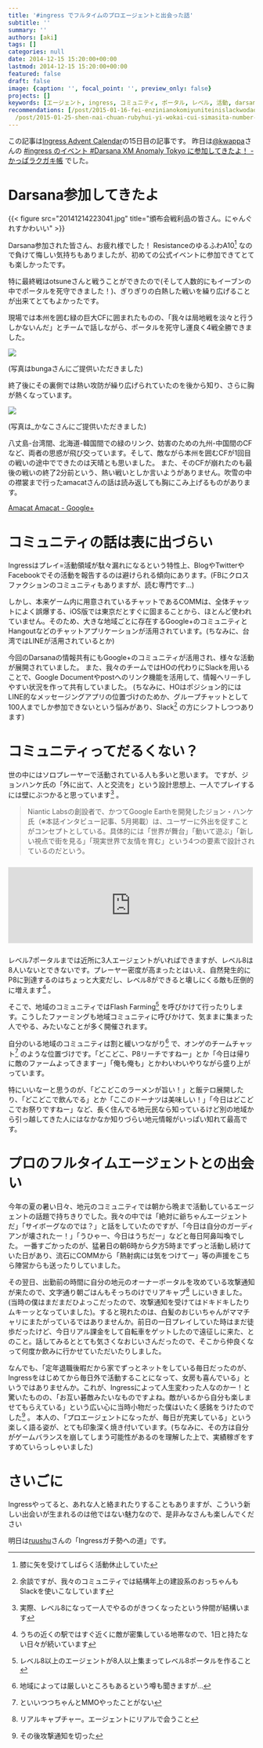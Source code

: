 ```yaml
---
title: '#ingress でフルタイムのプロエージェントと出会った話'
subtitle: ''
summary: ''
authors: [aki]
tags: []
categories: null
date: 2014-12-15 15:20:00+00:00
lastmod: 2014-12-15 15:20:00+00:00
featured: false
draft: false
image: {caption: '', focal_point: '', preview_only: false}
projects: []
keywords: [エージェント, ingress, コミュニティ, ポータル, レベル, 活動, darsana, 地域, cf, 今日]
recommendations: [/post/2015-01-16-fei-enzinianokomiyuniteinislackwodao-ru-sitahua-number-ingress/,
  /post/2015-01-25-shen-nai-chuan-rubyhui-yi-wokai-cui-simasita-number-kana01/, /post/2015-12-30-2015nian-wozhen-rifan-tute/]
---
```

この記事は[Ingress Advent Calendar](http://www.adventar.org/calendars/375)の15日目の記事です。 昨日は[@kwappa](https://twitter.com/kwappa)さんの [#ingress のイベント #Darsana XM Anomaly Tokyo に参加してきたよ！ - かっぱラクガキ帳](http://kwappa.hatenablog.com/entry/2014/12/14/111225) でした。

# Darsana参加してきたよ

{{< figure src="20141214223041.jpg" title="頒布会戦利品の皆さん。にゃんぐれすかわいい" >}}

Darsana参加された皆さん、お疲れ様でした！ ResistanceのゆるふわA10[^1] なので負けて悔しい気持ちもありましたが、初めての公式イベントに参加できてとても楽しかったです。

特に最終戦はotsuneさんと戦うことができたので(そして人数的にもイーブンの中でポータルを死守できました！)、ぎりぎりの白熱した戦いを繰り広げることが出来てとてもよかったです。

現場では本州を囲む緑の巨大CFに囲まれたものの、「我々は局地戦を淡々と行うしかないんだ」とチームで話しながら、ポータルを死守し運良く4戦全勝できました。

![](20141215123101.png)

(写真はbungaさんにご提供いただきました)

終了後にその裏側では熱い攻防が繰り広げられていたのを後から知り、さらに胸が熱くなっています。

![](20141215122554.jpg)

(写真は\_かなこさんにご提供いただきました)

八丈島-台湾間、北海道-韓国間での緑のリンク、妨害のための九州-中国間のCFなど、両者の思惑が飛び交っています。そして、敵ながら本州を囲むCFが1回目の戦いの途中でできたのは天晴とも思いました。 また、そのCFが崩れたのも最後の戦いの終了2分前という、熱い戦いとしか言いようがありません。吹雪の中の襟裳まで行ったamacatさんの話は読み返しても胸にこみ上げるものがあります。

[Amacat Amacat - Google+](https://plus.google.com/u/0/114268229592428212666/posts)

# コミュニティの話は表に出づらい

Ingressはプレイ=活動領域が駄々漏れになるという特性上、BlogやTwitterやFacebookでその活動を報告するのは避けられる傾向にあります。(FBにクロスファクションのコミュニティもありますが、読む専門です...)

しかし、本来ゲーム内に用意されているチャットであるCOMMは、全体チャットによく誤爆する、iOS版では東京だとすぐに固まることから、ほとんど使われていません。そのため、大きな地域ごとに存在するGoogle+のコミュニティとHangoutなどのチャットアプリケーションが活用されています。(ちなみに、台湾ではLINEが活用されているとか)

今回のDarsanaの情報共有にもGoogle+のコミュニティが活用され、様々な活動が展開されていました。 また、我々のチームではHOの代わりにSlackを用いることで、Google Documentやpostへのリンク機能を活用して、情報へリーチしやすい状況を作って共有していました。 (ちなみに、HOはポジション的にはLINE的なメッセージングアプリの位置づけのためか、グループチャットとして100人までしか参加できないという悩みがあり、Slack[^2] の方にシフトしつつあります)

# コミュニティってだるくない？

世の中にはソロプレーヤーで活動されている人も多いと思います。 ですが、ジョンハンケ氏の「外に出て、人と交流を」という設計思想上、一人でプレイするには壁にぶつかると思っています[^3] 。

> Niantic Labsの創設者で、かつてGoogle Earthを開発したジョン・ハンケ氏（※本誌インタビュー記事、5月掲載）は、ユーザーに外出を促すことがコンセプトとしている。具体的には「世界が舞台」「動いて遊ぶ」「新しい視点で街を見る」「現実世界で友情を育む」という4つの要素で設計されているのだという。

<iframe src="https://hatenablog.com/embed?url=http%3A%2F%2Fk-tai.impress.co.jp%2Fdocs%2Fnews%2F20141117_676258.html" title="「Ingressで痩せる」は本当だった、ローソンともコラボ開始 - ケータイ Watch" class="embed-card embed-webcard" scrolling="no" frameborder="0" style="width: 100%; height: 155px; max-width: 500px; margin: 10px 0px;"><a href="http://k-tai.impress.co.jp/docs/news/20141117_676258.html">「Ingressで痩せる」は本当だった、ローソンともコラボ開始 - ケータイ Watch</a></iframe>

レベル7ポータルまでは近所に3人エージェントがいればできますが、レベル8は8人いないとできないです。プレーヤー密度が高まったとはいえ、自然発生的にP8に到達するのはちょっと大変だし、レベル8ができると壊しにくる敵も圧倒的に増えます[^4] 。

そこで、地域のコミュニティではFlash Farming[^5] を呼びかけて行ったりします。こうしたファーミングも地域コミュニティに呼びかけて、気ままに集まった人でやる、みたいなことが多く開催されます。

自分のいる地域のコミュニティは割と緩いつながり[^6] で、オンゲのチームチャット[^7] のような位置づけです。「どこどこ、P8リーチですねー」とか「今日は帰りに敵のファームよってきますー」「俺も俺も」とかわいわいやりながら盛り上がっています。

特にいいなーと思うのが、「どこどこのラーメンが旨い！」と飯テロ展開したり、「どこどこで飲んでる」とか「ここのドーナツは美味しい！」「今日はどこどこでお祭りですねー」など、長く住んでる地元民なら知っているけど別の地域から引っ越してきた人にはなかなか知りづらい地元情報がいっぱい知れて最高です。

# プロのフルタイムエージェントとの出会い

今年の夏の暑い日々、地元のコミュニティでは朝から晩まで活動しているエージェントの話題で持ちきりでした。我々の中では「絶対に爺ちゃんエージェントだ」「サイボーグなのでは？」と話をしていたのですが、「今日は自分のガーディアンが壊されたー！」「うひゃー、今日はうちだー」などと毎日阿鼻叫喚でした。 一番すごかったのが、猛暑日の朝6時から夕方5時までずっと活動し続けていた日があり、流石にCOMMから「熱射病には気をつけてー」等の声援をこちら陣営からも送ったりしていました。

その翌日、出勤前の時間に自分の地元のオーナーポータルを攻めている攻撃通知が来たので、文字通り朝ごはんもそっちのけでリアキャプ[^8] しにいきました。(当時の僕はまだまだひよっこだったので、攻撃通知を受けてはドキドキしたりムキーッとなっていました)。すると現れたのは、白髪のおじいちゃんがママチャリにまたがっているではありませんか。前日の一日プレイしていた時はまだ徒歩だったけど、今日リアル課金をして自転車をゲットしたので遠征しに来た、とのこと。話してみるととても気さくなおじいさんだったので、そこから仲良くなって何度か飲みに行かせていただいたりしました。

なんでも、「定年退職後暇だから家でずっとネットをしている毎日だったのが、Ingressをはじめてから毎日外で活動することになって、女房も喜んでいる」というではありませんか。これが、Ingressによって人生変わった人なのかー！と驚いたものの、「お互い碁敵みたいなものですよね。敵がいるから自分も楽しませてもらえている」という広い心に当時小物だった僕はいたく感銘をうけたのでした[^9] 。 本人の、「プロエージェントになったが、毎日が充実している」という楽しく語る姿が、とても印象深く焼き付いています。(ちなみに、その方は自分がゲームバランスを崩してしまう可能性があるのを理解した上で、実績稼ぎをすすめていらっしゃいました)

# さいごに

Ingressやってると、あれな人と絡まれたりすることもありますが、こういう新しい出会いが生まれるのは他ではない魅力なので、是非みなさんも楽しんでください

明日は[ruushu](https://twitter.com/ruushu)さんの「Ingressガチ勢への道」です。

[^1]: 膝に矢を受けてしばらく活動休止していた

[^2]: 余談ですが、我々のコミュニティでは結構年上の建設系のおっちゃんもSlackを使いこなしています

[^3]: 実際、レベル8になって一人でやるのがきつくなったという仲間が結構います

[^4]: うちの近くの駅ではすぐ近くに敵が密集している地帯なので、1日と持たない日々が続いています

[^5]: レベル8以上のエージェントが8人以上集まってレベル8ポータルを作ること

[^6]: 地域によっては厳しいところもあるという噂も聞きますが...

[^7]: といいつつちゃんとMMOやったことがない

[^8]: リアルキャプチャー。エージェントにリアルで会うこと

[^9]: その後攻撃通知を切った
